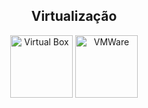 <div align="center">
  <h2>Virtualização</h2>
</div>
<div align="center">
  <a href="https://www.virtualbox.org" style="text-decoration: none;">
    <img alt="Virtual Box" height="100" width="100" src="https://www.vectorlogo.zone/logos/virtualbox/virtualbox-icon.svg" />
  </a>
  <a href="https://www.vmware.com" style="text-decoration: none;">
    <img alt="VMWare" height="100" width="100" src="https://vectorwiki.com/images/WP5h6__vmware.svg" />
  </a>
</div>
